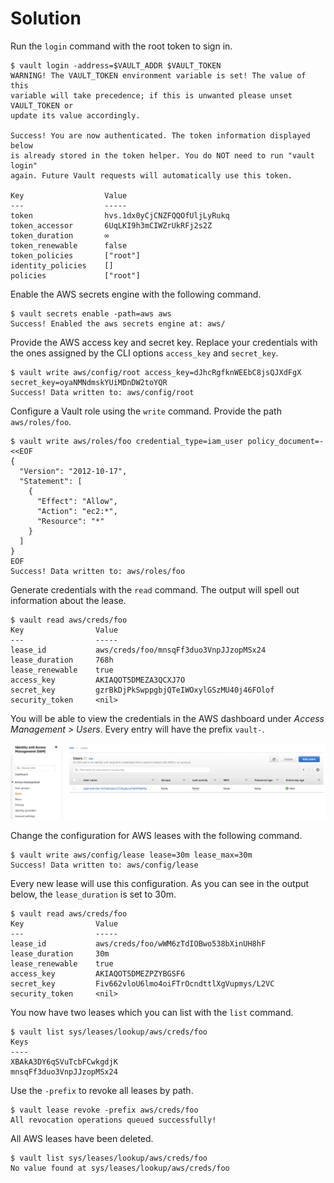 # Solution

Run the `login` command with the root token to sign in.

```
$ vault login -address=$VAULT_ADDR $VAULT_TOKEN
WARNING! The VAULT_TOKEN environment variable is set! The value of this
variable will take precedence; if this is unwanted please unset VAULT_TOKEN or
update its value accordingly.

Success! You are now authenticated. The token information displayed below
is already stored in the token helper. You do NOT need to run "vault login"
again. Future Vault requests will automatically use this token.

Key                  Value
---                  -----
token                hvs.1dx0yCjCNZFQQOfUljLyRukq
token_accessor       6UqLKI9h3mCIWZrUkRFj2s2Z
token_duration       ∞
token_renewable      false
token_policies       ["root"]
identity_policies    []
policies             ["root"]
```

Enable the AWS secrets engine with the following command.

```
$ vault secrets enable -path=aws aws
Success! Enabled the aws secrets engine at: aws/
```

Provide the AWS access key and secret key. Replace your credentials with the ones assigned by the CLI options `access_key` and `secret_key`.

```
$ vault write aws/config/root access_key=dJhcRgfknWEEbC8jsQJXdFgX secret_key=oyaNMNdmskYUiMDnDW2toYQR
Success! Data written to: aws/config/root
```

Configure a Vault role using the `write` command. Provide the path `aws/roles/foo`.

```
$ vault write aws/roles/foo credential_type=iam_user policy_document=-<<EOF
{
  "Version": "2012-10-17",
  "Statement": [
    {
      "Effect": "Allow",
      "Action": "ec2:*",
      "Resource": "*"
    }
  ]
}
EOF
Success! Data written to: aws/roles/foo
```

Generate credentials with the `read` command. The output will spell out information about the lease.

```
$ vault read aws/creds/foo
Key                Value
---                -----
lease_id           aws/creds/foo/mnsqFf3duo3VnpJJzopMSx24
lease_duration     768h
lease_renewable    true
access_key         AKIAQOT5DMEZA3QCXJ7O
secret_key         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
security_token     <nil>
```

You will be able to view the credentials in the AWS dashboard under _Access Management > Users_. Every entry will have the prefix `vault-`.

![aws-users](./imgs/aws-users.png)

Change the configuration for AWS leases with the following command.

```
$ vault write aws/config/lease lease=30m lease_max=30m
Success! Data written to: aws/config/lease
```

Every new lease will use this configuration. As you can see in the output below, the `lease_duration` is set to 30m.

```
$ vault read aws/creds/foo
Key                Value
---                -----
lease_id           aws/creds/foo/wWM6zTdIOBwo538bXinUH8hF
lease_duration     30m
lease_renewable    true
access_key         AKIAQOT5DMEZPZYBGSF6
secret_key         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
security_token     <nil>
```

You now have two leases which you can list with the `list` command.

```
$ vault list sys/leases/lookup/aws/creds/foo
Keys
----
XBAkA3DY6qSVuTcbFCwkgdjK
mnsqFf3duo3VnpJJzopMSx24
```

Use the `-prefix` to revoke all leases by path.

```
$ vault lease revoke -prefix aws/creds/foo
All revocation operations queued successfully!
```

All AWS leases have been deleted.

```
$ vault list sys/leases/lookup/aws/creds/foo
No value found at sys/leases/lookup/aws/creds/foo
```